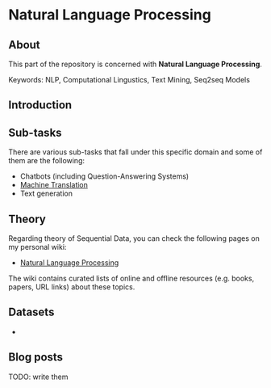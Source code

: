 # Natural Language Processing

## About
This part of the repository is concerned with __Natural Language Processing__.

Keywords: NLP, Computational Lingustics, Text Mining, Seq2seq Models

## Introduction



## Sub-tasks
There are various sub-tasks that fall under this specific domain and some of them are the following:

- Chatbots (including Question-Answering Systems)
- [Machine Translation](/artificial_neural_networks/applications/natural_language_processing/machine_translation)
- Text generation

## Theory
Regarding theory of Sequential Data, you can check the following pages on my personal wiki:

- [Natural Language Processing](https://wiki.kourouklides.com/wiki/Natural_Language_Processing)

The wiki contains curated lists of online and offline resources (e.g. books, papers, URL links) about these topics.

## Datasets
 - 

## Blog posts

TODO: write them
